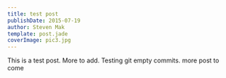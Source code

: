 ```yaml
---
title: test post
publishDate: 2015-07-19
author: Steven Mak
template: post.jade
coverImage: pic3.jpg
---
```


This is a test post. More to add. Testing git empty commits.
more post to come
